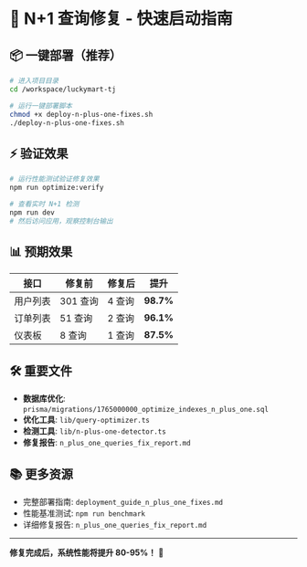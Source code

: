 # 🚀 N+1 查询修复 - 快速启动指南

## 📦 一键部署（推荐）

```bash
# 进入项目目录
cd /workspace/luckymart-tj

# 运行一键部署脚本
chmod +x deploy-n-plus-one-fixes.sh
./deploy-n-plus-one-fixes.sh
```

## ⚡ 验证效果

```bash
# 运行性能测试验证修复效果
npm run optimize:verify

# 查看实时 N+1 检测
npm run dev
# 然后访问应用，观察控制台输出
```

## 📊 预期效果

| 接口 | 修复前 | 修复后 | 提升 |
|------|--------|--------|------|
| 用户列表 | 301 查询 | 4 查询 | **98.7%** |
| 订单列表 | 51 查询 | 2 查询 | **96.1%** |
| 仪表板 | 8 查询 | 1 查询 | **87.5%** |

## 🛠️ 重要文件

- **数据库优化**: `prisma/migrations/1765000000_optimize_indexes_n_plus_one.sql`
- **优化工具**: `lib/query-optimizer.ts`
- **检测工具**: `lib/n-plus-one-detector.ts`
- **修复报告**: `n_plus_one_queries_fix_report.md`

## 📚 更多资源

- 完整部署指南: `deployment_guide_n_plus_one_fixes.md`
- 性能基准测试: `npm run benchmark`
- 详细修复报告: `n_plus_one_queries_fix_report.md`

---

**修复完成后，系统性能将提升 80-95%！** 🎉
